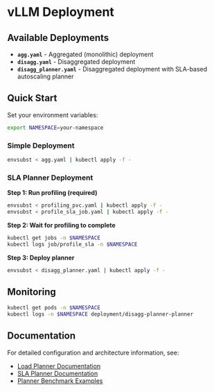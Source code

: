 # vLLM Deployment

## Available Deployments

- **`agg.yaml`** - Aggregated (monolithic) deployment
- **`disagg.yaml`** - Disaggregated deployment
- **`disagg_planner.yaml`** - Disaggregated deployment with SLA-based autoscaling planner

## Quick Start

Set your environment variables:
```bash
export NAMESPACE=your-namespace
```

### Simple Deployment
```bash
envsubst < agg.yaml | kubectl apply -f -
```

### SLA Planner Deployment

**Step 1: Run profiling (required)**
```bash
envsubst < profiling_pvc.yaml | kubectl apply -f -
envsubst < profile_sla_job.yaml | kubectl apply -f -
```

**Step 2: Wait for profiling to complete**
```bash
kubectl get jobs -n $NAMESPACE
kubectl logs job/profile_sla -n $NAMESPACE
```

**Step 3: Deploy planner**
```bash
envsubst < disagg_planner.yaml | kubectl apply -f -
```

## Monitoring

```bash
kubectl get pods -n $NAMESPACE
kubectl logs -n $NAMESPACE deployment/disagg-planner-planner
```

## Documentation

For detailed configuration and architecture information, see:
- [Load Planner Documentation](../../../docs/architecture/load_planner.md)
- [SLA Planner Documentation](../../../docs/architecture/sla_planner.md)
- [Planner Benchmark Examples](../../../docs/guides/planner_benchmark/README.md)
